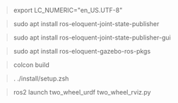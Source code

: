 
> export LC_NUMERIC="en_US.UTF-8"

> sudo apt install ros-eloquent-joint-state-publisher

> sudo apt install
ros-eloquent-joint-state-publisher-gui

> sudo apt install ros-eloquent-gazebo-ros-pkgs

> colcon build

> . ./install/setup.zsh

> ros2 launch two_wheel_urdf two_wheel_rviz.py